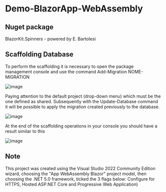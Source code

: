 # Demo-BlazorApp-WebAssembly

## Nuget package

BlazorKit.Spinners - powered by E. Bartolesi

## Scaffolding Database

To perform the scaffolding it is necessary to open the package management console and use the command Add-Migration NOME-MIGRATION

![image](https://user-images.githubusercontent.com/49655304/149158032-b3f035cd-f743-482a-b422-070042122162.png)

Paying attention to the default project (drop-down menu) which must be the one defined as shared.
Subsequently with the Update-Database command it will be possible to apply the migration created previously to the database.

![image](https://user-images.githubusercontent.com/49655304/149159161-9ddf9e21-76d9-4a35-83a2-63fa2c5dbdfe.png)

At the end of the scaffolding operations in your console you should have a result similar to this

![image](https://user-images.githubusercontent.com/49655304/149158998-c77c1101-952f-4db3-aba9-b0006fde4445.png)

## Note

This project was created using the Visual Studio 2022 Community Edition wizard, choosing the "App WebAssembly Blazor" project model, then choosing the .NET 5.0 framework, ticked the 3 flags below:
Configure for HTTPS, Hosted ASP.NET Core and Progressive Web Application)
